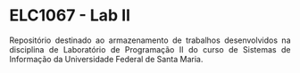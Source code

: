 # ELC1067 - Lab II

<p align=justify>Repositório destinado ao armazenamento de trabalhos desenvolvidos na disciplina de Laboratório de Programação II do curso de Sistemas de Informação da Universidade Federal de Santa Maria.</p> 
